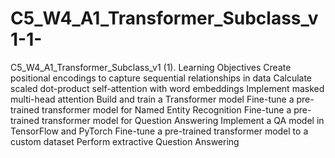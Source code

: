 # C5_W4_A1_Transformer_Subclass_v1-1-
C5_W4_A1_Transformer_Subclass_v1 (1). Learning Objectives Create positional encodings to capture sequential relationships in data Calculate scaled dot-product self-attention with word embeddings Implement masked multi-head attention Build and train a Transformer model Fine-tune a pre-trained transformer model for Named Entity Recognition Fine-tune a pre-trained transformer model for Question Answering Implement a QA model in TensorFlow and PyTorch Fine-tune a pre-trained transformer model to a custom dataset Perform extractive Question Answering
